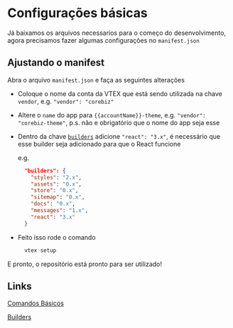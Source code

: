 # Configurações básicas
Já baixamos os arquivos necessarios para o começo do desenvolvimento, agora precisamos fazer algumas configurações no `manifest.json`

## Ajustando o manifest
Abra o arquivo `manifest.json` e faça as seguintes alterações
* Coloque o nome da conta da VTEX que está sendo utilizada na chave `vendor`, e.g. `"vendor": "corebiz"`

* Altere o `name` do app para `{{accountName}}-theme`, e.g. `"vendor": "corebiz-theme"`, p.s. não e obrigatório que o nome do app seja esse

* Dentro da chave [`builders`](https://developers.vtex.com/vtex-developer-docs/docs/vtex-io-documentation-builders) adicione `"react": "3.x"`, é necessário que esse builder seja adicionado para que o React funcione

  e.g.
  ```json
    "builders": {
      "styles": "2.x",
      "assets": "0.x",
      "store": "0.x",
      "sitemap": "0.x",
      "docs": "0.x",
      "messages": "1.x",
      "react": "3.x"
    }
  ```

* Feito isso rode o comando
  ```bash
    vtex setup
  ```

E pronto, o repositório está pronto para ser utilizado!

## Links
[Comandos Básicos](../docs/pt/cli/02_comandos.md)

[Builders](https://developers.vtex.com/vtex-developer-docs/docs/vtex-io-documentation-builders)